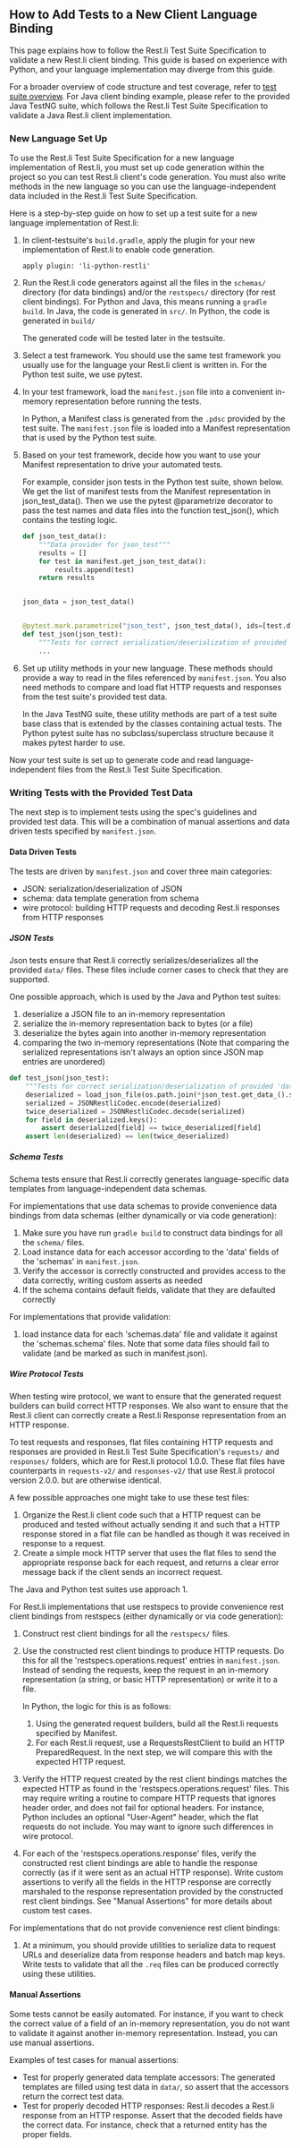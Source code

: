 How to Add Tests to a New Client Language Binding
--------------------------
This page explains how to follow the Rest.li Test Suite Specification to validate a new Rest.li client binding.
This guide is based on experience with Python, and your language implementation may diverge from this guide.

For a broader overview of code structure and test coverage, refer to [test suite overview](testsuite_overview.md).
For Java client binding example, please refer to the provided Java TestNG suite, which follows the Rest.li Test Suite
Specification to validate a Java Rest.li client implementation.

### New Language Set Up
To use the Rest.li Test Suite Specification for a new language implementation of Rest.li, you must set up code
generation within the project so you can test Rest.li client's code generation.
You must also write methods in the new language so you can use the language-independent data included in the
Rest.li Test Suite Specification.

Here is a step-by-step guide on how to set up a test suite for a new language implementation of Rest.li:
1.  In client-testsuite's ```build.gradle```, apply the plugin for your new implementation of Rest.li to enable code generation.  

    ```
    apply plugin: 'li-python-restli'
    ```
2.  Run the Rest.li code generators against all the files in the ```schemas/``` directory (for data
    bindings) and/or the ```restspecs/``` directory (for rest client bindings). 
    For Python and Java, this means running a ```gradle build```. In Java, the code is generated in ```src/```. In Python, 
    the code is generated  in ```build/```
    
    The generated code will be tested later in the testsuite.   
    
3.  Select a test framework.  You should use the same test framework you usually use for the language your Rest.li
    client is written in. For the Python test suite, we use pytest. 

4.  In your test framework, load the ```manifest.json``` file into a convenient in-memory representation before running the tests.

    In Python, a Manifest class is generated from the ```.pdsc``` provided by the test suite. 
    The ```manifest.json``` file is loaded into a Manifest representation that is used by the Python test suite.

5.  Based on your test framework, decide how you want to use your Manifest representation to drive your automated tests. 

    For example, consider json tests in the Python test suite, shown below. We get the list of manifest tests from the
    Manifest representation in json_test_data(). Then we use the pytest @parametrize decorator to pass the test names
    and data files into the function test_json(), which contains the testing logic. 
    ```python
    def json_test_data():
        """Data provider for json_test"""
        results = []
        for test in manifest.get_json_test_data():
            results.append(test)
        return results
    
    
    json_data = json_test_data()
    
    
    @pytest.mark.parametrize("json_test", json_test_data(), ids=[test.data_ for test in json_data])
    def test_json(json_test):
        """Tests for correct serialization/deserialization of provided 'data' files"""
        ...
    ```   
 
6.  Set up utility methods in your new language. These methods should provide a way to read in the files referenced by
    ```manifest.json```. You also need methods to compare and load flat HTTP requests and responses from the test suite's
    provided test data. 
 
    In the Java TestNG suite, these utility methods are part of a test suite base class that is extended by the classes
    containing actual tests. The Python pytest suite has no subclass/superclass structure because it makes pytest harder to use.
 
Now your test suite is set up to generate code and read language-independent files from the Rest.li Test Suite
Specification. 

### Writing Tests with the Provided Test Data
The next step is to implement tests using the spec's guidelines and provided test data. 
This will be a combination of manual assertions and data driven tests specified by ```manifest.json```.
#### Data Driven Tests
The tests are driven by ```manifest.json``` and cover three main categories: 
* JSON: serialization/deserialization of JSON
* schema: data template generation from schema
* wire protocol: building HTTP requests and decoding Rest.li responses from HTTP responses

##### JSON Tests 

Json tests ensure that Rest.li correctly serializes/deserializes all the provided ```data/``` files. 
These files include corner cases to check that they are supported.
 
One possible approach, which is used by the Java and Python test suites:

1. deserialize a JSON file to an in-memory representation
2. serialize the in-memory representation back to bytes (or a file)
3. deserialize the bytes again into another in-memory representation
4. comparing the two in-memory representations
(Note that comparing the serialized representations isn't always an option since JSON map entries are unordered)

```python
def test_json(json_test):
    """Tests for correct serialization/deserialization of provided 'data' files"""
    deserialized = load_json_file(os.path.join(*json_test.get_data_().split("/")))
    serialized = JSONRestliCodec.encode(deserialized)
    twice_deserialized = JSONRestliCodec.decode(serialized)
    for field in deserialized.keys():
        assert deserialized[field] == twice_deserialized[field]
    assert len(deserialized) == len(twice_deserialized) 
```  
 
##### Schema Tests

Schema tests ensure that Rest.li correctly generates language-specific data templates from language-independent data schemas.

For implementations that use data schemas to provide convenience data bindings from data schemas (either dynamically or
via code generation):

1.  Make sure you have run ```gradle build``` to construct data bindings for all the ```schema/``` files.
2.  Load instance data for each accessor according to the 'data' fields of the 'schemas' in ```manifest.json```.
3.  Verify the accessor is correctly constructed and provides access to the data correctly, writing custom asserts as needed
4.  If the schema contains default fields, validate that they are defaulted correctly

For implementations that provide validation:

1. load instance data for each 'schemas.data' file and validate it against the 'schemas.schema' files.  Note that some data
   files should fail to validate (and be marked as such in manifest.json).

##### Wire Protocol Tests 

When testing wire protocol, we want to ensure that the generated request builders can build correct HTTP responses.
We also want to ensure that the Rest.li client can correctly create a Rest.li Response representation from an 
HTTP response.  

To test requests and responses, flat files containing HTTP requests and responses are provided in
Rest.li Test Suite Specification's ```requests/``` and ```responses/``` folders, which are for Rest.li protocol 1.0.0.
These flat files have counterparts in ```requests-v2/``` and ```responses-v2/``` that use Rest.li protocol version 2.0.0.
but are otherwise identical.

A few possible approaches one might take to use these test files:

1. Organize the Rest.li client code such that a HTTP request can be produced and tested without actually sending it
   and such that a HTTP response stored in a flat file can be handled as though it was received in response to a request.
2. Create a simple mock HTTP server that uses the flat files to send the appropriate response back for each request, and
   returns a clear error message back if the client sends an incorrect request.

The Java and Python test suites use approach 1.

For Rest.li implementations that use restspecs to provide convenience rest client bindings from restspecs (either dynamically
or via code generation):

1. Construct rest client bindings for all the ```restspecs/``` files. 
2. Use the constructed rest client bindings to produce HTTP requests.  Do this for all the 'restspecs.operations.request'
   entries in ```manifest.json```.  Instead of sending the requests,  keep the request in an in-memory representation (a string,
   or basic HTTP representation) or write it to a file.
   
   In Python, the logic for this is as follows:
   1. Using the generated request builders, build all the Rest.li requests specified by Manifest. 
   2. For each Rest.li request, use a RequestsRestClient to build an HTTP PreparedRequest. In the next step, we will compare
   this with the expected HTTP request. 
   
3. Verify the HTTP request created by the rest client bindings matches the expected HTTP as found in the
   'restspecs.operations.request' files.  This may require writing a routine to compare HTTP requests that ignores header
   order, and does not fail for optional headers. For instance, Python includes an optional "User-Agent" header, which 
   the flat requests do not include. You may want to ignore such differences in wire protocol. 
   
4. For each of the 'restspecs.operations.response' files, verify the constructed rest client bindings are able to
   handle the response correctly (as if it were sent as an actual HTTP response).  Write custom assertions to verify all the
   fields in the HTTP response are correctly marshaled to the response representation provided by the constructed rest client
   bindings. See "Manual Assertions" for more details about custom test cases. 

For implementations that do not provide convenience rest client bindings:

1. At a minimum, you should provide utilities to serialize data to request URLs and deserialize data from response headers
  and batch map keys. Write tests to validate that all the ```.req``` files can be produced correctly using these utilities.

#### Manual Assertions
Some tests cannot be easily automated. For instance, if you want to check the correct value of a field of an in-memory 
representation, you do not want to validate it against another in-memory representation.
Instead, you can use manual assertions. 

Examples of test cases for manual assertions:
* Test for properly generated data template accessors: The generated templates are filled using test data in ```data/```, 
so assert that the accessors return the correct test data.
* Test for properly decoded HTTP responses: Rest.li decodes a Rest.li response from an HTTP response. Assert that the
decoded fields have the correct data. For instance, check that a returned entity has the proper fields. 
 
 
